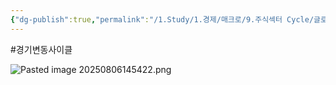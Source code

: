 ```yaml
---
{"dg-publish":true,"permalink":"/1.Study/1.경제/매크로/9.주식섹터 Cycle/글로벌 이코노믹 사이클/","created":"2025-08-06T14:53:10.760+09:00","updated":"2025-08-06T14:55:22.265+09:00"}
---
```


#경기변동사이클 

![Pasted image 20250806145422.png](/img/user/attachments/Pasted%20image%2020250806145422.png)
